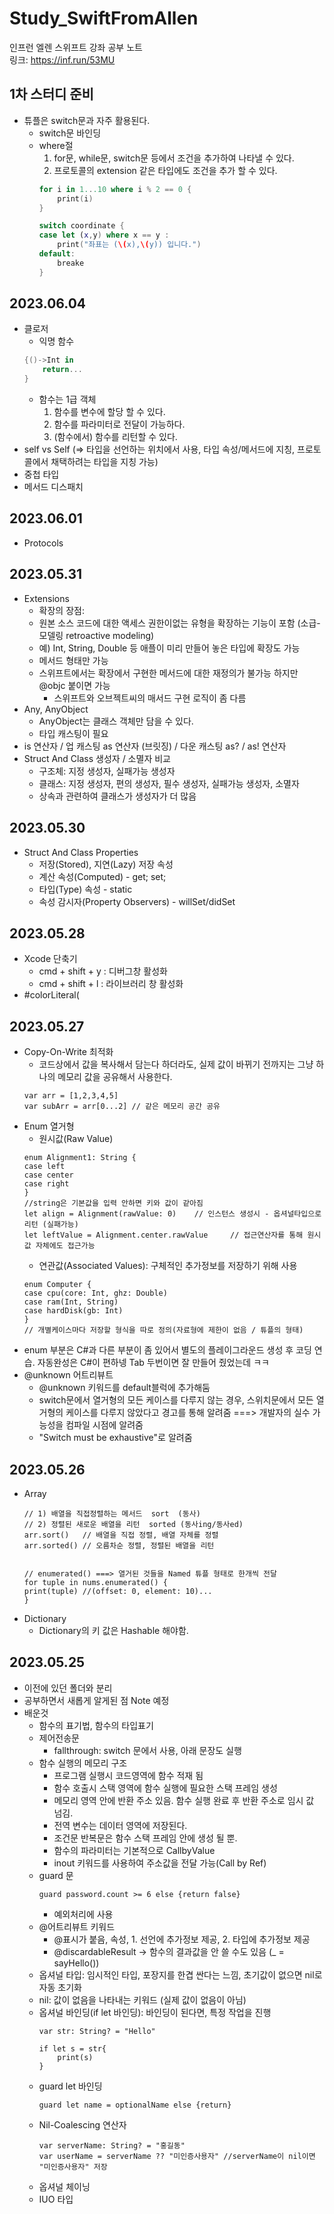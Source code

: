 # Study_SwiftFromAllen
인프런 엘렌 스위프트 강좌 공부 노트   
링크: https://inf.run/53MU

## 1차 스터디 준비
- 튜플은 switch문과 자주 활용된다.
    - switch문 바인딩
    - where절
        1. for문, while문, switch문 등에서 조건을 추가하여 나타낼 수 있다.
        2. 프로토콜의 extension 같은 타입에도 조건을 추가 할 수 있다.
        ```Swift
        for i in 1...10 where i % 2 == 0 {
            print(i)
        }
        ```
        ```Swift
        switch coordinate {
        case let (x,y) where x == y :
            print("좌표는 (\(x),\(y)) 입니다.")
        default:
            breake
        }
        ```

## 2023.06.04
- 클로저 
    -  익명 함수
    ```Swift
    {()->Int in
        return...
    }
    ```
    -  함수는 1급 객체
        1. 함수를 변수에 할당 할 수 있다.
        2. 함수를 파라미터로 전달이 가능하다.
        3. (함수에서) 함수를 리턴할 수 있다. 
- self vs Self (=> 타입을 선언하는 위치에서 사용, 타입 속성/메서드에 지칭, 프로토콜에서 채택하려는 타입을 지칭 가능)
- 중첩 타입
- 메서드 디스패치

## 2023.06.01
- Protocols

## 2023.05.31
- Extensions
    - 확장의 장점:
    - 원본 소스 코드에 대한 액세스 권한이없는 유형을 확장하는 기능이 포함 (소급-모델링 retroactive modeling)
    - 예) Int, String, Double 등 애플이 미리 만들어 놓은 타입에 확장도 가능
    - 메서드 형태만 가능
    - 스위프트에서는 확장에서 구현한 메서드에 대한 재정의가 불가능 하지만 @objc 붙이면 가능
        - 스위프트와 오브젝트씨의 매서드 구현 로직이 좀 다름  
- Any, AnyObject 
    - AnyObject는 클래스 객체만 담을 수 있다. 
    - 타입 캐스팅이 필요
- is 연산자 / 업 캐스팅 as 연산자 (브릿징) / 다운 캐스팅 as? / as! 연산자
- Struct And Class 생성자 / 소멸자 비교
    - 구조체: 지정 생성자, 실패가능 생성자
    - 클래스: 지정 생성자, 편의 생성자, 필수 생성자, 실패가능 생성자, 소멸자  
    - 상속과 관련하여 클래스가 생성자가 더 많음

## 2023.05.30
- Struct And Class Properties
    - 저장(Stored), 지연(Lazy) 저장 속성
    - 계산 속성(Computed) - get; set;
    - 타입(Type) 속성 - static
    - 속성 감시자(Property Observers) - willSet/didSet 
        
## 2023.05.28
- Xcode 단축기
    - cmd + shift + y : 디버그창 활성화
    - cmd + shift + l : 라이브러리 창 활성화 
- #colorLiteral(


## 2023.05.27
- Copy-On-Write 최적화 
    - 코드상에서 값을 복사해서 담는다 하더라도, 실제 값이 바뀌기 전까지는 그냥 하나의 메모리 값을 공유해서 사용한다.
    ```
    var arr = [1,2,3,4,5]
    var subArr = arr[0...2] // 같은 메모리 공간 공유
    ```
- Enum 열거형 
    - 원시값(Raw Value)
    ```
    enum Alignment1: String {
    case left
    case center
    case right
    }
    //string은 기본값을 입력 안하면 키와 값이 같아짐
    let align = Alignment(rawValue: 0)    // 인스턴스 생성시 - 옵셔널타입으로 리턴 (실패가능)
    let leftValue = Alignment.center.rawValue     // 접근연산자를 통해 원시값 자체에도 접근가능
    ```
    - 연관값(Associated Values): 구체적인 추가정보를 저장하기 위해 사용
    ```
    enum Computer {
    case cpu(core: Int, ghz: Double)
    case ram(Int, String)
    case hardDisk(gb: Int)
    }
    // 개별케이스마다 저장할 형식을 따로 정의(자료형에 제한이 없음 / 튜플의 형태)
    ```
- enum 부분은 C#과 다른 부분이 좀 있어서 별도의 플레이그라운드 생성 후 코딩 연습. 자동완성은 C#이 편하넹 Tab 두번이면 잘 만들어 줬었는데 ㅋㅋ 
- @unknown 어트리뷰트
    - @unknown 키워드를 default블럭에 추가해둠
    - switch문에서 열거형의 모든 케이스를 다루지 않는 경우, 스위치문에서 모든 열거형의 케이스를 다루지 않았다고 경고를 통해 알려줌 ===> 개발자의 실수 가능성을 컴파일 시점에 알려줌
    - "Switch must be exhaustive"로 알려줌


## 2023.05.26
- Array
    ```
    // 1) 배열을 직접정렬하는 메서드  sort  (동사)
    // 2) 정렬된 새로운 배열을 리턴  sorted (동사ing/동사ed)
    arr.sort()   // 배열을 직접 정렬, 배열 자체를 정렬
    arr.sorted() // 오름차순 정렬, 정렬된 배열을 리턴
    
    
    // enumerated() ===> 열거된 것들을 Named 튜플 형태로 한개씩 전달
    for tuple in nums.enumerated() {
    print(tuple) //(offset: 0, element: 10)... 
    }
    ```
- Dictionary
    - Dictionary의 키 값은 Hashable 해야함.
    
    
## 2023.05.25
- 이전에 있던 폴더와 분리 
- 공부하면서 새롭게 알게된 점 Note 예정
- 배운것
    - 함수의 표기법, 함수의 타입표기 
    - 제어전송문
        - fallthrough: switch 문에서 사용, 아래 문장도 실행 
    - 함수 실행의 메모리 구조
        - 프로그램 실행시 코드영역에 함수 적재 됨
        - 함수 호출시 스택 영역에 함수 실행에 필요한 스택 프레임 생성
        - 메모리 영역 안에 반환 주소 있음. 함수 실행 완료 후 반환 주소로 임시 값 넘김.
        - 전역 변수는 데이터 영역에 저장된다.
        - 조건문 반복문은 함수 스택 프레임 안에 생성 될 뿐.
        - 함수의 파라미터는 기본적으로 CallbyValue
        - inout 키워드를 사용하여 주소값을 전달 가능(Call by Ref)
    - guard 문
        ```
        guard password.count >= 6 else {return false}
        ```
        - 예외처리에 사용
    - @어트리뷰트 키워드
        - @표시가 붙음, 속성, 1. 선언에 추가정보 제공, 2. 타입에 추가정보 제공
        - @discardableResult -> 함수의 결과값을 안 쓸 수도 있음 (_ = sayHello())
    - 옵셔널 타입: 임시적인 타입, 포장지를 한겹 싼다는 느낌, 초기값이 없으면 nil로 자동 초기화
    - nil: 값이 없음을 나타내는 키워드 (실제 값이 없음이 아님)
    - 옵셔널 바인딩(if let 바인딩): 바인딩이 된다면, 특정 작업을 진행
        ```
        var str: String? = "Hello"
        
        if let s = str{
            print(s)
        }
        ```
    - guard let 바인딩
        ```
        guard let name = optionalName else {return}
        ```
    - Nil-Coalescing 연산자
        ```
        var serverName: String? = "홍길동"
        var userName = serverName ?? "미인증사용자" //serverName이 nil이면 "미인증사용자" 저장
        ```
    - 옵셔널 체이닝
    - IUO 타입
    

  
